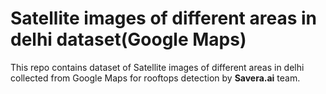 # Satellite images of different areas in delhi dataset(Google Maps)

This repo contains dataset of Satellite images of different areas in delhi collected from Google Maps for rooftops detection by __Savera.ai__ team.
